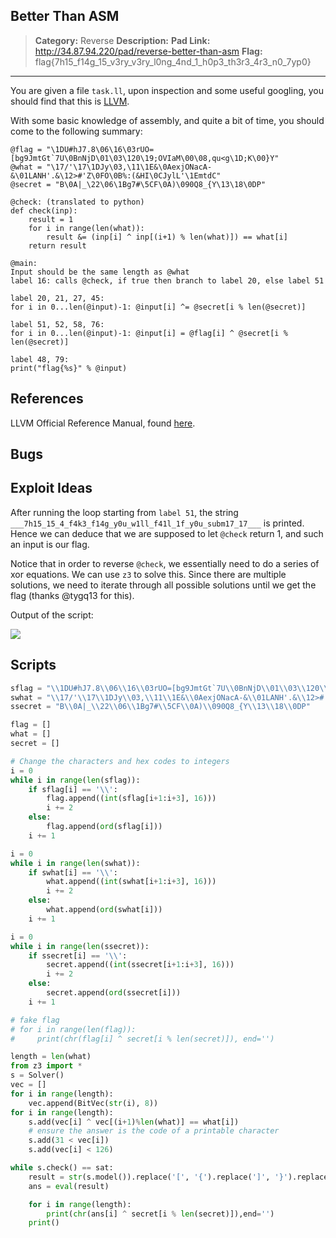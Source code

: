 ## Better Than ASM
> **Category:** Reverse
> **Description:** 
> **Pad Link:** http://34.87.94.220/pad/reverse-better-than-asm
> **Flag:** flag{7h15_f14g_15_v3ry_v3ry_l0ng_4nd_1_h0p3_th3r3_4r3_n0_7yp0}
---
You are given a file `task.ll`, upon inspection and some useful googling, you should find that this is [LLVM](https://llvm.org/).

With some basic knowledge of assembly, and quite a bit of time, you should come to the following summary:

```
@flag = "\1DU#hJ7.8\06\16\03rUO=[bg9JmtGt`7U\0BnNjD\01\03\120\19;OVIaM\00\08,qu<g\1D;K\00}Y"
@what = "\17/'\17\1DJy\03,\11\1E&\0AexjONacA-&\01LANH'.&\12>#'Z\0FO\0B%:(&HI\0CJylL'\1EmtdC"
@secret = "B\0A|_\22\06\1Bg7#\5CF\0A)\090Q8_{Y\13\18\0DP"

@check: (translated to python)
def check(inp):
    result = 1
    for i in range(len(what)):
        result &= (inp[i] ^ inp[(i+1) % len(what)]) == what[i]
    return result

@main:
Input should be the same length as @what
label 16: calls @check, if true then branch to label 20, else label 51

label 20, 21, 27, 45:
for i in 0...len(@input)-1: @input[i] ^= @secret[i % len(@secret)]

label 51, 52, 58, 76:
for i in 0...len(@input)-1: @input[i] = @flag[i] ^ @secret[i % len(@secret)]

label 48, 79:
print("flag{%s}" % @input)
```

## References
LLVM Official Reference Manual, found [here](https://llvm.org/docs/LangRef.html).

## Bugs


## Exploit Ideas
After running the loop starting from `label 51`, the string `___7h15_15_4_f4k3_f14g_y0u_w1ll_f41l_1f_y0u_subm17_17___` is printed. Hence we can deduce that we are supposed to let `@check` return 1, and such an input is our flag.

Notice that in order to reverse `@check`, we essentially need to do a series of xor equations. We can use `z3` to solve this. Since there are multiple solutions, we need to iterate through all possible solutions until we get the flag (thanks @tygq13 for this).

Output of the script:

![](https://i.imgur.com/OX2p9z0.png)

## Scripts
```python
sflag = "\\1DU#hJ7.8\\06\\16\\03rUO=[bg9JmtGt`7U\\0BnNjD\\01\\03\\120\\19;OVIaM\\00\\08,qu<g\\1D;K\\00}Y"
swhat = "\\17/'\\17\\1DJy\\03,\\11\\1E&\\0AexjONacA-&\\01LANH'.&\\12>#'Z\\0FO\\0B%:(&HI\\0CJylL'\\1EmtdC"
ssecret = "B\\0A|_\\22\\06\\1Bg7#\\5CF\\0A)\\090Q8_{Y\\13\\18\\0DP"

flag = []
what = []
secret = []

# Change the characters and hex codes to integers
i = 0
while i in range(len(sflag)):
    if sflag[i] == '\\':
        flag.append((int(sflag[i+1:i+3], 16)))
        i += 2
    else:
        flag.append(ord(sflag[i]))
    i += 1

i = 0
while i in range(len(swhat)):
    if swhat[i] == '\\':
        what.append((int(swhat[i+1:i+3], 16)))
        i += 2
    else:
        what.append(ord(swhat[i]))
    i += 1

i = 0
while i in range(len(ssecret)):
    if ssecret[i] == '\\':
        secret.append((int(ssecret[i+1:i+3], 16)))
        i += 2
    else:
        secret.append(ord(ssecret[i]))
    i += 1

# fake flag
# for i in range(len(flag)):
#     print(chr(flag[i] ^ secret[i % len(secret)]), end='')

length = len(what)
from z3 import *
s = Solver()
vec = []
for i in range(length):
    vec.append(BitVec(str(i), 8))
for i in range(length):
    s.add(vec[i] ^ vec[(i+1)%len(what)] == what[i])
    # ensure the answer is the code of a printable character
    s.add(31 < vec[i])
    s.add(vec[i] < 126)

while s.check() == sat:
    result = str(s.model()).replace('[', '{').replace(']', '}').replace('=', ':')
    ans = eval(result)

    for i in range(length):
        print(chr(ans[i] ^ secret[i % len(secret)]),end='')
    print()
```
